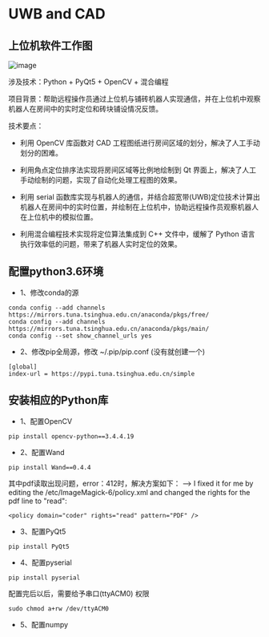 # UWB and CAD
## 上位机软件工作图
![image](https://github.com/J-JunChen/UWB_and_CAD/blob/master/framework.gif)

涉及技术：Python + PyQt5 + OpenCV + 混合编程

项目背景：帮助远程操作员通过上位机与铺砖机器人实现通信，并在上位机中观察机器人在房间中的实时定位和砖块铺设情况反馈。

技术要点：

- 利用 OpenCV 库函数对 CAD 工程图纸进行房间区域的划分，解决了人工手动划分的困难。

- 利用角点定位排序法实现将房间区域等比例地绘制到 Qt 界面上，解决了人工手动绘制的问题，实现了自动化处理工程图的效果。

- 利用 serial 函数库实现与机器人的通信，并结合超宽带(UWB)定位技术计算出机器人在房间中的实时位置，并绘制在上位机中，协助远程操作员观察机器人在上位机中的模拟位置。

- 利用混合编程技术实现将定位算法集成到 C++ 文件中，缓解了 Python 语言执行效率低的问题，带来了机器人实时定位的效果。


## 配置python3.6环境
- 1、修改conda的源
```
conda config --add channels https://mirrors.tuna.tsinghua.edu.cn/anaconda/pkgs/free/
conda config --add channels https://mirrors.tuna.tsinghua.edu.cn/anaconda/pkgs/main/
conda config --set show_channel_urls yes
```

- 2、修改pip全局源，修改 ~/.pip/pip.conf (没有就创建一个)
```
[global]
index-url = https://pypi.tuna.tsinghua.edu.cn/simple
```

## 安装相应的Python库
- 1、配置OpenCV
``` 
pip install opencv-python==3.4.4.19
```

- 2、配置Wand
```
pip install Wand==0.4.4
```
其中pdf读取出现问题，error：412时，解决方案如下：
--> I fixed it for me by editing the /etc/ImageMagick-6/policy.xml and changed the rights for the pdf line to "read":
```
<policy domain="coder" rights="read" pattern="PDF" />
```

- 3、配置PyQt5
```
pip install PyQt5
```

- 4、配置pyserial
```
pip install pyserial
```

配置完后以后，需要给予串口(ttyACM0) 权限
```
sudo chmod a+rw /dev/ttyACM0 
```

- 5、配置numpy
